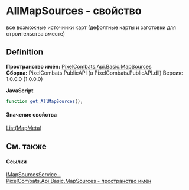 # AllMapSources - свойство


все возможные источники карт (дефолтные карты и заготовки для строительства вместе)



## Definition
**Пространство имён:** <a href="ca209e86-4e5b-5c7e-c7f6-864f2399b768">PixelCombats.Api.Basic.MapSources</a>  
**Сборка:** PixelCombats.PublicAPI (в PixelCombats.PublicAPI.dll) Версия: 1.0.0.0 (1.0.0.0)

**JavaScript**
``` JavaScript
function get_AllMapSources();

```



#### Значение свойства
<a href="https://learn.microsoft.com/dotnet/api/system.collections.generic.list-1" target="_blank" rel="noopener noreferrer">List</a>(<a href="3a7bd50c-6cf5-6691-b418-805a27a4b133">MapMeta</a>)

## См. также


#### Ссылки
<a href="ba38e994-dd4d-0c1c-bfdf-55e157ce88cd">IMapSourcesService - </a>  
<a href="ca209e86-4e5b-5c7e-c7f6-864f2399b768">PixelCombats.Api.Basic.MapSources - пространство имён</a>  
